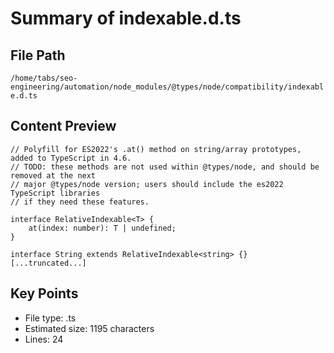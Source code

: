 # Summary of indexable.d.ts
  
## File Path
`/home/tabs/seo-engineering/automation/node_modules/@types/node/compatibility/indexable.d.ts`

## Content Preview
```
// Polyfill for ES2022's .at() method on string/array prototypes, added to TypeScript in 4.6.
// TODO: these methods are not used within @types/node, and should be removed at the next
// major @types/node version; users should include the es2022 TypeScript libraries
// if they need these features.

interface RelativeIndexable<T> {
    at(index: number): T | undefined;
}

interface String extends RelativeIndexable<string> {}
[...truncated...]
```

## Key Points
- File type: .ts
- Estimated size: 1195 characters
- Lines: 24
